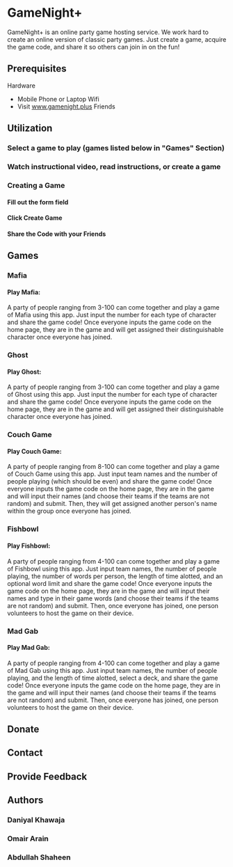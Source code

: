 # GameNight+

GameNight+ is an online party game hosting service. We work hard to create an online version of classic party games. Just create a game, acquire the game code, and share it so others can join in on the fun!

## Prerequisites
  Hardware
  - Mobile Phone or Laptop
  Wifi
  - Visit www.gamenight.plus
  Friends

## Utilization
### Select a game to play (games listed below in "Games" Section)
### Watch instructional video, read instructions, or create a game
### Creating a Game
#### Fill out the form field
#### Click Create Game
#### Share the Code with your Friends

## Games

### Mafia

#### Play Mafia:

A party of people ranging from 3-100 can come together and play a game of Mafia using this app. Just input the number for each type of character and share the game code! Once everyone inputs the game code on the home page, they are in the game and will get assigned their distinguishable character once everyone has joined.

### Ghost

#### Play Ghost:

A party of people ranging from 3-100 can come together and play a game of Ghost using this app. Just input the number for each type of character and share the game code! Once everyone inputs the game code on the home page, they are in the game and will get assigned their distinguishable character once everyone has joined.

### Couch Game

#### Play Couch Game:

A party of people ranging from 8-100 can come together and play a game of Couch Game using this app. Just input team names and the number of people playing (which should be even) and share the game code! Once everyone inputs the game code on the home page, they are in the game and will input their names (and choose their teams if the teams are not random) and submit. Then, they will get assigned another person's name within the group once everyone has joined.

### Fishbowl

#### Play Fishbowl:

A party of people ranging from 4-100 can come together and play a game of Fishbowl using this app. Just input team names, the number of people playing, the number of words per person, the length of time alotted, and an optional word limit and share the game code! Once everyone inputs the game code on the home page, they are in the game and will input their names and type in their game words (and choose their teams if the teams are not random) and submit. Then, once everyone has joined, one person volunteers to host the game on their device.

### Mad Gab

#### Play Mad Gab:

A party of people ranging from 4-100 can come together and play a game of Mad Gab using this app. Just input team names, the number of people playing, and the length of time alotted, select a deck, and share the game code! Once everyone inputs the game code on the home page, they are in the game and will input their names (and choose their teams if the teams are not random) and submit. Then, once everyone has joined, one person volunteers to host the game on their device.

## Donate
## Contact
## Provide Feedback
## Authors
### Daniyal Khawaja
### Omair Arain
### Abdullah Shaheen
